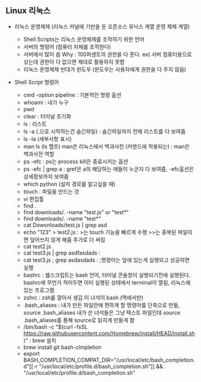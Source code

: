 ## Linux 리눅스

- 리눅스 운영체제 (리눅스 커널에 기반을 둔 오픈소스 유닉스 계열 운영 체제 계열)

  - Shell Scripts는 리눅스 운영체제를 조작하기 위한 언어
  - 서버의 명령어 (컴퓨터 자체를 조작한다)
  - 서버에서 많이 씀 Why : 100퍼센트의 권한을 다 준다.
    ex) 서버 컴퓨터용으로 샀는데 권한이 다 없으면 제대로 활용하지 못함
  - 리눅스 운영체제 반대가 윈도우 (윈도우는 사용자에게 권한을 다 주지 않음)

- Shell Script 명령어
  - cmd -option pipeline : 기본적인 명령 옵션
  - whoami : 내가 누구
  - pwd
  - clear : 터미널 초기화
  - ls : 리스트
  - ls -a (.으로 시작하는건 숨긴파일) : 숨긴파일까지 전체 리스트를 다 보여줌
  - ls -la (세부사항 표시)
  - man ls (ls 헬프) man은 리눅스에서 백과사전 (커맨드에 적용되는) : man은 백과사전 역할
  - ps -efc : ps는 process kill은 종료시키는 옵션
  - ps -efc | grep a : gref은 a의 해당하는 애들이 누군지 다 보여줌, -efc옵션은 상세정보까지 보여줌
  - which python (설치 경로를 알고싶을 때)
  - touch : 파일을 만드는 것
  - vi 편집툴
  - find .
  - find downloads/. -name "test.js" or "test\*"
  - find downloads/. -name "test\*"
  - cat Dowonloads/test.js | grep asd
  - echo "123" > test2.js : >는 touch 기능을 빠르게 수행 >>는 중복된 파일이면 덮어쓰지 않게 해줌 추가로 더 써짐
  - cat test2.js
  - cat test3.js | grep asdfasdads :
  - cat test3.js ; grep asdasdads : ;명령어는 앞에 있는게 실행되고 성공하면 실행
  - bashrc : 쉘스크립트는 bash 언어, 터미널 콘솔창이 실행되기전에 실행된다.
    bashrc에 무언가 적어두면 이미 실행된 상태에서 terminal이 열림, 리눅스에 있는 프로그램
  - zshrc : zsh를 깔아서 생김 이 녀석이 bash (맥에서만)
  - .bash_aliases : 내가 만든 파일안에 편하게 할 명령어를 단축으로 만듦, source .bash_aliases 내가 쓴 녀석들은 그냥 텍스트 파일인데 source .bash_aliases를 통해 source로 읽히게 만들게 함
  - /bin/bash -c "$(curl -fsSL https://raw.githubusercontent.com/Homebrew/install/HEAD/install.sh)" : brew 설치
  - brew install git bash-clmpletion
  - export BASH_COMPLETION_COMPAT_DIR="/usr/local/etc/bash_completion.d"[[-r "/usr/local/etc/profile.d/bash_completion.sh"]] && . "/usr/local/etc/profile.d/bash_completion.sh"
